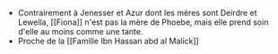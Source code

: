 - Contrairement à Jenesser et Azur dont les mères sont Deirdre et Lewella, [[Fiona]] n'est pas la mère de Phoebe, mais elle prend soin d'elle au moins comme une tante.
- Proche de la [[Famille Ibn Hassan abd al Malick]]